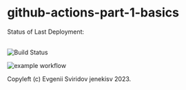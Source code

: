 # github-actions-part-1-basics

Status of Last Deployment:<br><br>

![Build Status](https://github.com/jenekisv/github-actions-part-1-basics/workflows/My-GitHubActions-Basics/badge.svg)<br>

![example workflow](https://github.com/jenekisv/github-actions-part-1-basics/workflows/main.yml/badge.svg)<br>

Copyleft (c) Evgenii Sviridov jenekisv 2023.
